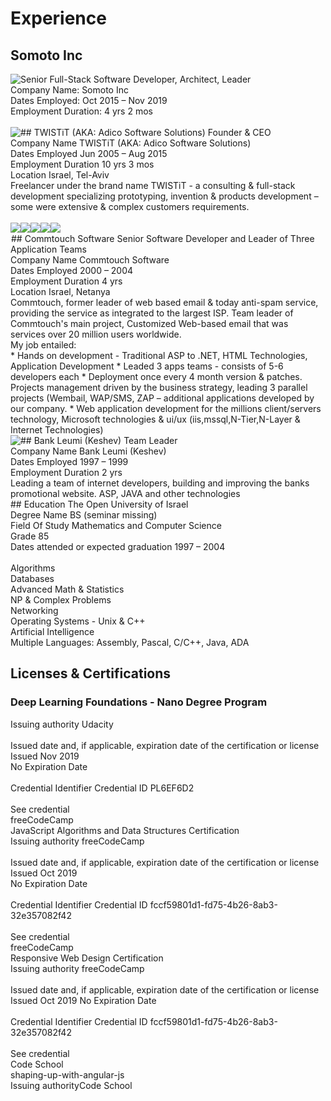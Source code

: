 # Experience
## Somoto Inc
<img style="float: left;" src="https://media-exp1.licdn.com/dms/image/C4D0BAQHLql--gedu0g/company-logo_100_100/0?e=1591833600&v=beta&t=o8wh5wK5Smm_OkZ_XLAaHxFQGxtinlZgTlENUXcu5K4" />
Senior Full-Stack Software Developer, Architect, Leader<br>
Company Name: Somoto Inc<br>
Dates Employed: Oct 2015 – Nov 2019<br>
Employment Duration: 4 yrs 2 mos<br>
<br>
## TWISTiT (AKA: Adico Software Solutions)
<img style="float: left;" src="https://media-exp1.licdn.com/dms/image/C510BAQEyIsk0JtY26w/company-logo_100_100/0?e=1591833600&v=beta&t=fqnL3VxvbEHdeKPjGOQCXyDA83ufSo8mdbiHh5ii0o0" />
Founder & CEO<br>
Company Name TWISTiT (AKA: Adico Software Solutions)<br>
Dates Employed Jun 2005 – Aug 2015<br>
Employment Duration 10 yrs 3 mos<br>
Location Israel, Tel-Aviv<br>
Freelancer under the brand name TWISTiT - a consulting & full-stack development specializing prototyping, invention & products development – some were extensive & complex customers requirements.<br>
<br>
<img style="float: left;" src="https://media-exp1.licdn.com/media-proxy/ext?w=678&h=444&f=n&hash=W9fOLAgOTTJAzibKbK0Z0Y1hz4I%3D&ora=1%2CaFBCTXdkRmpGL2lvQUFBPQ%2CxAVta9Er0Ua9hFURww4g76WE-Umi4UIJRo3RTW30D3z75ZLJIy6uMJDAAe388UJOJ3FU_0duJrv9Ai-3S8_pNdCvKg" />
<img style="float: left;" src="https://media-exp1.licdn.com/dms/image/C4E2DAQFvXOImeAkfxA/profile-treasury-image-shrink_160_160/0?e=1583629200&v=beta&t=kpdrcf8E6pqcFHvDKvPrf6nV1ExMMy0UG47D-uYAdZk" />
<img style="float: left;" src="https://media-exp1.licdn.com/dms/image/C4E2DAQEyiT8hwF3l9A/profile-treasury-image-shrink_160_160/0?e=1583629200&v=beta&t=SNytTxMxEboToofPZTO2x5WwpB4X1K5XVoRwivnE8xg" />
<img style="float: left;" src="https://media-exp1.licdn.com/dms/image/C4E2DAQHXnhXQKv2K6w/profile-treasury-image-shrink_480_480/0?e=1583629200&v=beta&t=mefcwhwEc52Ev-yxjnp04VyB0rpKf9PVyUg7ZETuEAo" />
<img style="float: left;" src="https://media-exp1.licdn.com/media-proxy/ext?w=125&h=124&f=n&hash=rca98wNLaJwreddpnuwnUihFD5c%3D&ora=1%2CaFBCTXdkRmpGL2lvQUFBPQ%2CxAVta9Er0Ua9hFUY1hRv46HPpEP_6UJDTIOTUzCjXjryurrCNTSpJpmcIOD98TJPJm9E0lVsLLrHAGmyDNPifA" />
<br>
## Commtouch Software
<img style="float: left;" src="data:image/gif;base64,R0lGODlhAQABAIAAAAAAAP///yH5BAEAAAAALAAAAAABAAEAAAIBRAA7" />
Senior Software Developer and Leader of Three Application Teams<br>
Company Name Commtouch Software<br>
Dates Employed 2000 – 2004<br>
Employment Duration 4 yrs<br>
Location Israel, Netanya<br>
Commtouch, former leader of web based email & today anti-spam service, providing the service as integrated to the largest ISP. Team leader of Commtouch's main project, Customized Web-based email that was services over 20 million users worldwide.<br>
My job entailed:<br>
* Hands on development - Traditional ASP to .NET, HTML Technologies, Application Development
* Leaded 3 apps teams - consists of 5-6 developers each
* Deployment once every 4 month version & patches. Projects management driven by the business strategy, leading 3 parallel projects (Wembail, WAP/SMS, ZAP – additional applications developed by our company.
* Web application development for the millions client/servers technology, Microsoft technologies & ui/ux (iis,mssql,N-Tier,N-Layer & Internet Technologies)
<br>
## Bank Leumi (Keshev)
<img style="float: left;" src="https://media-exp1.licdn.com/dms/image/C4E0BAQE7hw0-xmkaNQ/company-logo_100_100/0?e=1591833600&v=beta&t=Pi1bXRjxbzPyevhmbgIgmfPY4t7BkL2rp5RU95DzIxA" />
Team Leader<br>
Company Name Bank Leumi (Keshev)<br>
Dates Employed 1997 – 1999<br>
Employment Duration 2 yrs<br>
Leading a team of internet developers, building and improving the banks promotional website. ASP, JAVA and other technologies<br>
## Education
The Open University of Israel<br>
Degree Name BS (seminar missing)<br>
Field Of Study Mathematics and Computer Science<br>
Grade 85<br>
Dates attended or expected graduation 1997 – 2004<br>
<br>
Algorithms<br>
Databases<br>
Advanced Math & Statistics<br>
NP & Complex Problems<br>
Networking<br>
Operating Systems - Unix & C++<br>
Artificial Intelligence<br>
Multiple Languages: Assembly, Pascal, C/C++, Java, ADA<br>


## Licenses & Certifications
### Deep Learning Foundations - Nano Degree Program<br>
Issuing authority Udacity<br>
<br>
Issued date and, if applicable, expiration date of the certification or license Issued Nov 2019<br>
No Expiration Date<br>
<br>
Credential Identifier Credential ID PL6EF6D2<br>
<br>
See credential<br>
freeCodeCamp<br>
JavaScript Algorithms and Data Structures Certification<br>
Issuing authority freeCodeCamp<br>
<br>
Issued date and, if applicable, expiration date of the certification or license Issued Oct 2019<br>
No Expiration Date<br>
<br>
Credential Identifier Credential ID fccf59801d1-fd75-4b26-8ab3-32e357082f42<br>
<br>
See credential<br>
freeCodeCamp<br>
Responsive Web Design Certification<br>
Issuing authority freeCodeCamp<br>
<br>
Issued date and, if applicable, expiration date of the certification or license Issued Oct 2019 No Expiration Date<br>
<br>
Credential Identifier Credential ID fccf59801d1-fd75-4b26-8ab3-32e357082f42<br>
<br>
See credential<br>
Code School<br>
shaping-up-with-angular-js<br>
Issuing authorityCode School<br>
<br>
